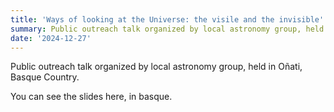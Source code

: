 ```yaml
---
title: 'Ways of looking at the Universe: the visile and the invisible'
summary: Public outreach talk organized by local astronomy group, held in Oñati, Basque Country.
date: '2024-12-27'
---
```


Public outreach talk organized by local astronomy group, held in Oñati, Basque Country.

You can see the slides here, in basque.